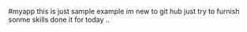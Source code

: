 #myapp
this is just sample example
im new to git hub just try to furnish sonme skills 
done it for today ..